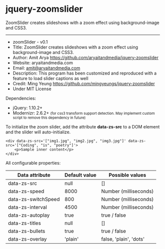# jquery-zoomslider

ZoomSlider creates slideshows with a zoom effect using background-image and CSS3.
- - -

 *  zoomSlider - v0.1
 *  Title: ZoomSlider creates slideshows with a zoom effect using background-image and CSS3.
 *  Author: Amit Arya <https://github.com/aryaitandmedia/jquery-zoomslider>
 *  Website: aryaitandmedia.com
 *  Email: amit@aryaitandmedia.com
 *  Description: This program has been customized and reproduced with a feature to load slider captions as well
 *  Credit: Ming Yeung <https://github.com/mingyeungs/jquery-zoomslider>
 *  Under MIT License
 
Dependencies: 
	
- jQuery: 1.10.2+
- Modernizr: 2.6.2+ <small>(for css3 transform support detection. May implement custom script to remove this dependency in future)</small>

To initialize the zoom slider, add the attribute **data-zs-src** to a DOM element and the slider will auto-initialize.

	<div data-zs-src='["img1.jpg", "img2.jpg", "img3.jpg"]' data-zs-src='["Coding", "is", "poetry"]'>
    	<p>Sample inner content</p>
	</div>
	
All configurable properties:

<table>
	<thead>
		<tr>
			<th>Data attribute</th>
			<th>Default value</th>
			<th>Possible values</th>
		</tr>
	</thead>
	<tbody><tr>
		<td>data-zs-src</td>
		<td>null</td>
		<td>[]</td>
	</tr>
	<tr>
		<td>data-zs-speed</td>
		<td>8000</td>
		<td>Number (milliseconds)</td>
	</tr>
	<tr>
		<td>data-zs-switchSpeed</td>
		<td>800</td>
		<td>Number (milliseconds)</td>
	</tr>
	<tr>
		<td>data-zs-interval</td>
		<td>4500</td>
		<td>Number (milliseconds)</td>
	</tr>
	<tr>
		<td>data-zs-autoplay</td>
		<td>true</td>
		<td>true / false</td>
	</tr>
  <tr>
		<td>data-zs-titles</td>
		<td>null</td>
		<td>[]</td>
	</tr>
	<tr>
		<td>data-zs-bullets</td>
		<td>true</td>
		<td>true / false</td>
	</tr>
	<tr>
		<td>data-zs-overlay</td>
		<td>'plain'</td>
		<td>false, 'plain', 'dots'</td>
	</tr>
</tbody></table>
